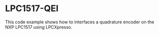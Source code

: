 # LPC1517-QEI
This code example shows how to interfaces a quadrature encoder on the NXP LPC1517 using LPCXpresso.
